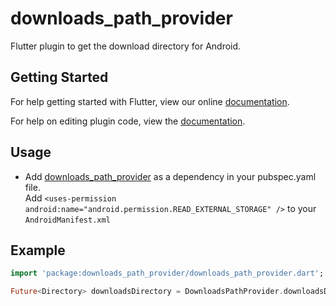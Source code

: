 # downloads_path_provider

Flutter plugin to get the download directory for Android.

## Getting Started

For help getting started with Flutter, view our online
[documentation](https://flutter.io/).

For help on editing plugin code, view the [documentation](https://flutter.io/developing-packages/#edit-plugin-package).

## Usage

  * Add [downloads_path_provider](https://pub.dartlang.org/packages/downloads_path_provider#-installing-tab-) as a dependency in your pubspec.yaml file.  
  Add `<uses-permission android:name="android.permission.READ_EXTERNAL_STORAGE" />` to your `AndroidManifest.xml`

## Example
```dart
import 'package:downloads_path_provider/downloads_path_provider.dart';  

Future<Directory> downloadsDirectory = DownloadsPathProvider.downloadsDirectory;
```